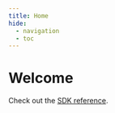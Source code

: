 ```yaml
---
title: Home
hide:
  - navigation
  - toc
---
```


# Welcome

Check out the [SDK reference](/reference/sdk).
